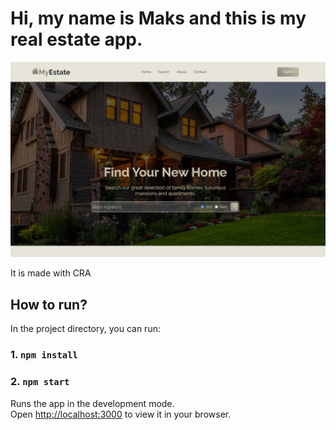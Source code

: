 # Hi, my name is Maks and this is my real estate app.

<img src="src/assets/screenshot.jpg">

It is made with CRA

## How to run?

In the project directory, you can run:

### 1. `npm install`

### 2. `npm start`

Runs the app in the development mode.\
Open [http://localhost:3000](http://localhost:3000) to view it in your browser.

